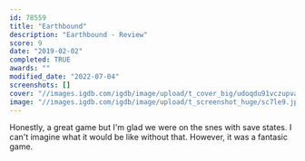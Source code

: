 ```yaml
---
id: 78559
title: "Earthbound"
description: "Earthbound - Review"
score: 9
date: "2019-02-02"
completed: TRUE
awards: ""
modified_date: "2022-07-04"
screenshots: []
cover: "//images.igdb.com/igdb/image/upload/t_cover_big/udoqdu91vczupvadieku.jpg"
image: "//images.igdb.com/igdb/image/upload/t_screenshot_huge/sc7le9.jpg"
---
```

Honestly, a great game but I'm glad we were on the snes with save states. I can't imagine what it would be like without that. However, it was a fantasic game.